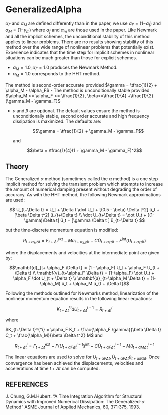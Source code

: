 <h1 id="generalizedalpha">GeneralizedAlpha</h1>
<p><span class="math inline"><em>α</em><sub><em>F</em></sub></span> and
<span class="math inline"><em>α</em><sub><em>M</em></sub></span> are
defined differently than in the paper, we use <span
class="math inline"><em>α</em><sub><em>F</em></sub> = (1−<em>α</em><sub><em>f</em></sub>)</span>
and <span
class="math inline"><em>α</em><sub><em>M</em></sub> = (1−<em>γ</em><sub><em>m</em></sub>)</span>
where <span class="math inline"><em>α</em><sub><em>f</em></sub></span>
and <span class="math inline"><em>α</em><sub><em>m</em></sub></span> are
those used in the paper. Like Newmark and all the implicit schemes, the
unconditional stability of this method applies to linear problems. There
are no results showing stability of this method over the wide range of
nonlinear problems that potentially exist. Experience indicates that the
time step for implicit schemes in nonlinear situations can be much
greater than those for explicit schemes.</p>
<ul>
<li><span
class="math inline"><em>α</em><sub><em>M</em></sub> = 1.0, <em>α</em><sub><em>F</em></sub> = 1.0</span>
produces the Newmark Method.</li>
<li><span
class="math inline"><em>α</em><sub><em>M</em></sub> = 1.0</span>
corresponds to the HHT method.</li>
</ul>
<p>The method is second-order accurate provided <span
class="math inline">$\gamma = \tfrac{1}{2} + \alpha_M - \alpha_F$</span>
- The method is unconditionally stable provided <span
class="math inline">$\alpha_M &gt;= \alpha_F &gt;= \tfrac{1}{2},
\beta&gt;=\tfrac{1}{4} +\tfrac{1}{2}(\gamma_M - \gamma_F)$</span></p>
<ul>
<li><p><span class="math inline"><em>γ</em></span> and <span
class="math inline"><em>β</em></span> are optional. The default values
ensure the method is unconditionally stable, second order accurate and
high frequency dissipation is maximized. The defaults are:</p>
<p><span class="math display">$$\gamma = \tfrac{1}{2} + \gamma_M -
\gamma_F$$</span></p>
<p>and</p></li>
</ul>
<p><span class="math display">$$\beta = \tfrac{1}{4}(1 + \gamma_M -
\gamma_F)^2$$</span></p>
<h2 id="theory">Theory</h2>
<p>The Generalized <span class="math inline"><em>α</em></span> method
(sometimes called the <span class="math inline"><em>α</em></span>
method) is a one step implicit method for solving the transient problem
which attempts to increase the amount of numerical damping present
without degrading the order of accuracy. As with the HHT method, the
following Newmark approximations are used:</p>
<p><span class="math display">$$
U_{t+\Delta t} = U_t + \Delta t \dot U_t + [(0.5 - \beta) \Delta t^2]
ü_t + [\beta \Delta t^2] ü_{t+\Delta t} \\
\dot U_{t+\Delta t} = \dot U_t + [(1-\gamma)\Delta t] ü_t + [\gamma
\Delta t ] ü_{t+\Delta t}
$$</span></p>
<p>but the time-discrete momentum equation is modified:</p>
<p><span
class="math display"><em>R</em><sub><em>t</em> + <em>α</em><sub><em>M</em></sub><em>Δ</em><em>t</em></sub> = <em>F</em><sub><em>t</em> + <em>Δ</em><em>t</em></sub><sup>ext</sup> − <em>M</em><em>ü</em><sub><em>t</em> + <em>α</em><sub><em>M</em></sub><em>Δ</em><em>t</em></sub> − <em>C</em><em>U̇</em><sub><em>t</em> + <em>α</em><sub><em>F</em></sub><em>Δ</em><em>t</em></sub> − <em>F</em><sup>int</sup>(<em>U</em><sub><em>t</em> + <em>α</em><sub><em>F</em></sub><em>Δ</em><em>t</em></sub>)</span></p>
<p>where the displacements and velocities at the intermediate point are
given by:</p>
<p><span class="math display">$$\mathbf{d}_{t+ \alpha_F \Delta t} = (1 -
\alpha_F) U_t + \alpha_F U_{t + \Delta t} \\
\mathbf{v}_{t+\alpha_F \Delta t} = (1-\alpha_F) \dot U_t + \alpha_F \dot
U_{t + \Delta t} \\
\mathbf{a}_{t+\alpha_M \Delta t} = (1-\alpha_M) ü_t + \alpha_M ü_{t +
\Delta t}$$</span></p>
<p>Following the methods outlined for Newmarks method, linearization of
the nonlinear momentum equation results in the following linear
equations:</p>
<p><span
class="math display"><em>K</em><sub><em>t</em> + <em>Δ</em><em>t</em></sub><sup>*<em>i</em></sup><em>d</em><em>U</em><sub><em>t</em> + <em>Δ</em><em>t</em></sub><sup><em>i</em> + 1</sup> = <em>R</em><sub><em>t</em> + <em>Δ</em><em>t</em></sub><sup><em>i</em></sup></span></p>
<p>where</p>
<p><span class="math inline">$K_{t+\Delta t}^{*i} = \alpha_F K_t +
\frac{\alpha_F \gamma}{\beta \Delta t} C_t + \frac{\alpha_M}{\beta
\Delta t^2} M$</span> and</p>
<p><span
class="math display"><em>R</em><sub><em>t</em> + <em>Δ</em><em>t</em></sub><sup><em>i</em></sup> = <em>F</em><sub><em>t</em> + <em>Δ</em><em>t</em></sub><sup>ext</sup> − <em>F</em>(<em>U</em><sub><em>t</em> + <em>α</em><em>F</em><em>Δ</em><em>t</em></sub><sup><em>i</em> − 1</sup>)<sup>int</sup> − <em>C</em><em>U̇</em><sub><em>t</em> + <em>α</em><em>F</em><em>Δ</em><em>t</em></sub><sup><em>i</em> − 1</sup> − <em>M</em><em>ü</em><sub><em>t</em> + <em>α</em><em>M</em><em>Δ</em><em>t</em></sub><sup><em>i</em> − 1</sup></span></p>
<p>The linear equations are used to solve for <span
class="math inline"><em>U</em><sub><em>t</em> + <em>α</em><em>F</em><em>Δ</em><em>t</em></sub>, <em>U̇</em><sub><em>t</em> + <em>α</em><em>F</em><em>Δ</em><em>t</em></sub><em>ü</em><sub><em>t</em> + <em>α</em><em>M</em><em>Δ</em><em>t</em></sub></span>.
Once convergence has been achieved the displacements, velocities and
accelerations at time <span
class="math inline"><em>t</em> + <em>Δ</em><em>t</em></span> can be
computed.</p>
<h2 id="references">REFERENCES</h2>
<p>J. Chung, G.M.Hubert. “A Time Integration Algorithm for Structural
Dynamics with Improved Numerical Dissipation: The Generalized-<span
class="math inline"><em>α</em></span> Method” ASME Journal of Applied
Mechanics, 60, 371:375, 1993.</p>

